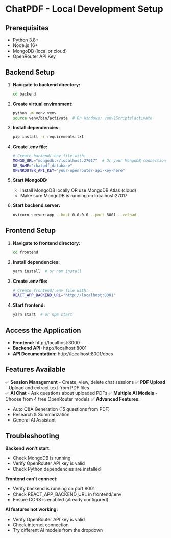 # ChatPDF - Local Development Setup

## Prerequisites
- Python 3.8+
- Node.js 16+
- MongoDB (local or cloud)
- OpenRouter API Key

## Backend Setup

1. **Navigate to backend directory:**
   ```bash
   cd backend
   ```

2. **Create virtual environment:**
   ```bash
   python -m venv venv
   source venv/bin/activate  # On Windows: venv\Scripts\activate
   ```

3. **Install dependencies:**
   ```bash
   pip install -r requirements.txt
   ```

4. **Create .env file:**
   ```bash
   # Create backend/.env file with:
   MONGO_URL="mongodb://localhost:27017"  # Or your MongoDB connection string
   DB_NAME="chatpdf_database"
   OPENROUTER_API_KEY="your-openrouter-api-key-here"
   ```

5. **Start MongoDB:**
   - Install MongoDB locally OR use MongoDB Atlas (cloud)
   - Make sure MongoDB is running on localhost:27017

6. **Start backend server:**
   ```bash
   uvicorn server:app --host 0.0.0.0 --port 8001 --reload
   ```

## Frontend Setup

1. **Navigate to frontend directory:**
   ```bash
   cd frontend
   ```

2. **Install dependencies:**
   ```bash
   yarn install  # or npm install
   ```

3. **Create .env file:**
   ```bash
   # Create frontend/.env file with:
   REACT_APP_BACKEND_URL="http://localhost:8001"
   ```

4. **Start frontend:**
   ```bash
   yarn start  # or npm start
   ```

## Access the Application

- **Frontend:** http://localhost:3000
- **Backend API:** http://localhost:8001
- **API Documentation:** http://localhost:8001/docs

## Features Available

✅ **Session Management** - Create, view, delete chat sessions
✅ **PDF Upload** - Upload and extract text from PDF files  
✅ **AI Chat** - Ask questions about uploaded PDFs
✅ **Multiple AI Models** - Choose from 4 free OpenRouter models
✅ **Advanced Features:**
  - Auto Q&A Generation (15 questions from PDF)
  - Research & Summarization
  - General AI Assistant

## Troubleshooting

**Backend won't start:**
- Check MongoDB is running
- Verify OpenRouter API key is valid
- Check Python dependencies are installed

**Frontend can't connect:**
- Verify backend is running on port 8001
- Check REACT_APP_BACKEND_URL in frontend/.env
- Ensure CORS is enabled (already configured)

**AI features not working:**
- Verify OpenRouter API key is valid
- Check internet connection
- Try different AI models from the dropdown